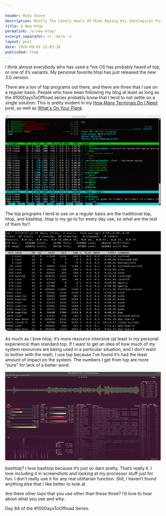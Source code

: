 ```yaml
---

header: Mike Stone
description: Mostly The Lonely Howls Of Mike Baying His Ideological Purity At The Moon
title: A New htop
permalink: /a-new-htop/
excerpt_separator: <!--more-->
layout: post
date: 2020-09-01 12:03:34
published: true
---
```


I think almost everybody who has used a *nix OS has probably heard of top, or one of it’s variants. My personal favorite htop has just released the new 3.0 version.

<!--more-->

There are a ton of top programs out there, and there are three that I use on a regular basis. People who have been following my blog at least as long as the #100DaysToOffload series probably know that I tend to not settle on a single solution. This is pretty evident in my [How Many Terminals Do I Need](https://mikestone.me/how-many-terminals-do-i-need) post, as well as [What's On Your Plank](https://mikestone.me/whats-on-your-plank). 

![](/assets/images/auhFUpT.png)

The top programs I tend to use on a regular basis are the traditional top, htop, and bashtop. htop is my go to for every day use, so what are the rest of them for?

![](/assets/images/0NDWqaM.webp)

As much as I love htop, it’s more resource intensive (at least in my personal experience) than standard top. If I want to get an idea of how much of my system resources are being used in a particular situation, and I don’t want to bother with the math, I use top because I’ve found it’s had the least amount of impact on the system. The numbers I get from top are more “pure” for lack of a better word.

![](/assets/images/Vr1KAdx.png)

bashtop? I love bashtop because it’s just so darn pretty. That’s really it. I love including it in screenshots and looking at my processor stuff just for fun. I don’t really use it for any real utilitarian function. Still, I haven’t found anything else that I like better to look at.

Are there other tops that you use other than these three? I’d love to hear about what you use and why.

Day 84 of the #100DaysToOffload Series.
